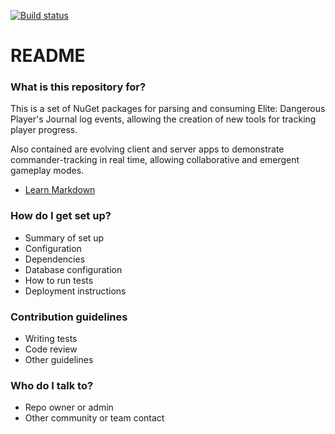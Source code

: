 [![Build status](https://ci.appveyor.com/api/projects/status/25t6x52w4r3gw6vr/branch/master?svg=true)](https://ci.appveyor.com/project/johnnysaucepn/subetha/branch/master)

# README #

### What is this repository for? ###

This is a set of NuGet packages for parsing and consuming Elite: Dangerous Player's Journal log events, allowing the creation of new tools for tracking player progress.

Also contained are evolving client and server apps to demonstrate commander-tracking in real time, allowing collaborative and emergent gameplay modes.

* [Learn Markdown](https://bitbucket.org/tutorials/markdowndemo)

### How do I get set up? ###

* Summary of set up
* Configuration
* Dependencies
* Database configuration
* How to run tests
* Deployment instructions

### Contribution guidelines ###

* Writing tests
* Code review
* Other guidelines

### Who do I talk to? ###

* Repo owner or admin
* Other community or team contact
